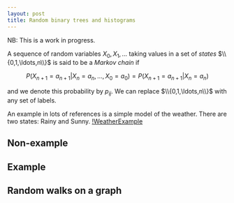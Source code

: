 ```yaml
---
layout: post
title: Random binary trees and histograms
---
```


NB: This is a work in progress.

A sequence of random variables $X_{0},X_{1},\ldots$ taking values in a set of *states* $\\{0,1,\ldots,n\\}$ is said to be a *Markov chain* if

$$
P(X_{n+1} = a_{n+1} | X_{n} = a_n, \ldots, X_{0}=a_0)
= P(X_{n+1} = a_{n+1} | X_{n} = a_{n})
$$

and we denote this probability by $p_{ij}$. We can replace $\\{0,1,\ldots,n\\}$ with any set of labels.

An example in lots of references is a simple model of the weather. There are two states: Rainy and Sunny.
[!WeatherExample](graph.jpg)

## Non-example

## Example

## Random walks on a graph
